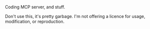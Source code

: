 Coding MCP server, and stuff.

Don't use this, it's pretty garbage. I'm not offering a licence for usage, modification, or reproduction.
